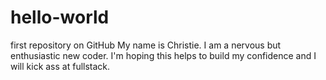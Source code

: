 # hello-world
first repository on GitHub
My name is Christie.  I am a nervous but enthusiastic new coder.
I'm hoping this helps to build my confidence and I will kick ass at fullstack.
